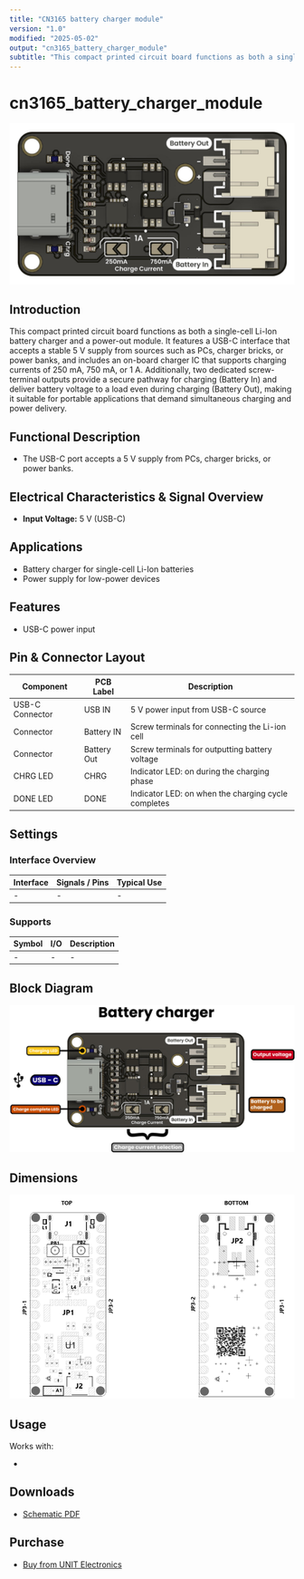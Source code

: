 ```yaml
---
title: "CN3165 battery charger module"
version: "1.0"
modified: "2025-05-02"
output: "cn3165_battery_charger_module"
subtitle: "This compact printed circuit board functions as both a single-cell Li-Ion battery charger and a power-out module"
---
```


<!--
# README_TEMPLATE.md
Este archivo sirve como entrada para generar un PDF técnico estilo datasheet.
Edita las secciones respetando el orden, sin eliminar los encabezados.
-->
 <!-- logo -->

# cn3165_battery_charger_module

![product](./images/product.jpg)

## Introduction


This compact printed circuit board functions as both a single-cell Li-Ion battery charger and a power-out module. It features a USB-C interface that accepts a stable 5 V supply from sources such as PCs, charger bricks, or power banks, and includes an on-board charger IC that supports charging currents of 250 mA, 750 mA, or 1 A. Additionally, two dedicated screw-terminal outputs provide a secure pathway for charging (Battery In) and deliver battery voltage to a load even during charging (Battery Out), making it suitable for portable applications that demand simultaneous charging and power delivery.

## Functional Description

- The USB-C port accepts a 5 V supply from PCs, charger bricks, or power banks.

## Electrical Characteristics & Signal Overview

- **Input Voltage:** 5 V (USB-C)

## Applications

- Battery charger for single-cell Li-Ion batteries
- Power supply for low-power devices


## Features

- USB-C power input


## Pin & Connector Layout

| Component         | PCB Label   | Description                                         |
|-------------------|-----------  |---------------------------------------------------  |
| USB-C Connector   | USB IN      | 5 V power input from USB-C source                   |
| Connector         | Battery IN  | Screw terminals for connecting the Li-ion cell      |
| Connector         | Battery Out | Screw terminals for outputting battery voltage      |
| CHRG LED          | CHRG        | Indicator LED: on during the charging phase         |
| DONE LED          | DONE        | Indicator LED: on when the charging cycle completes |

## Settings

### Interface Overview

| Interface  | Signals / Pins            | Typical Use                                         |
|------------|----------------------------|-----------------------------------------------------|
| -       | -  | -       |



###  Supports 


| Symbol | I/O   | Description                         |
| ------ | ----- | ----------------------------------- |
| -    | - | -           |


## Block Diagram

![Function Diagram](images/function-diagram.jpg)

## Dimensions

![Dimensions](images/dimensions.png)

## Usage

Works with:

- 

## Downloads

- [Schematic PDF](docs/schematic.pdf)



## Purchase

- [Buy from UNIT Electronics](https://www.uelectronics.com)
